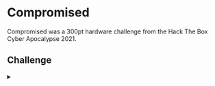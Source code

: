 <H1>Compromised</H1>
<p></p>
Compromised was a 300pt hardware challenge from the Hack The Box Cyber Apocalypse 2021.
<p></p>
<H2>Challenge</H2>
<details>
    <summary></summary>
<p></p>
An embedded device in our serial network exploited a misconfiguration which resulted in the compromisation of several of our slave devices in it, leaving the base camp exposed to intruders. We must find what alterations the device did over the network in order to revert them before its too late
<p></p>
Challenge File: <a href="https://drive.google.com/file/d/1HUSLww7PlBk9EkIhgbQLnnLrfh5xvAh_/view?usp=sharing" rel="nofollow">Google Drive</a>
<p></p>
<details>
    <summary>Walkthrough</summary>
<p></p>

</details>
</details>
